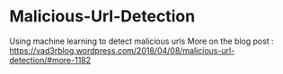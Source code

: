 # Malicious-Url-Detection
Using machine learning to detect malicious urls
More on the blog post : https://vad3rblog.wordpress.com/2018/04/08/malicious-url-detection/#more-1182
